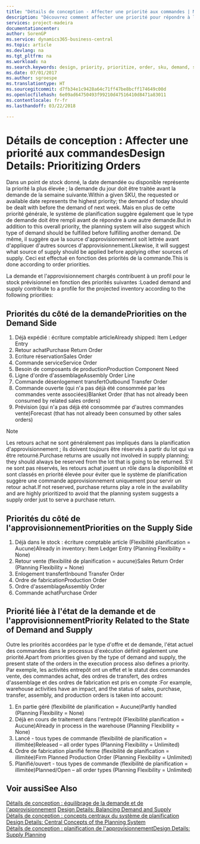 ```yaml
---
title: "Détails de conception - Affecter une priorité aux commandes | Microsoft Docs"
description: "Découvrez comment affecter une priorité pour répondre à la demande et l'approvisionnement."
services: project-madeira
documentationcenter: 
author: SorenGP
ms.service: dynamics365-business-central
ms.topic: article
ms.devlang: na
ms.tgt_pltfrm: na
ms.workload: na
ms.search.keywords: design, priority, prioritize, order, sku, demand, supply
ms.date: 07/01/2017
ms.author: sgroespe
ms.translationtype: HT
ms.sourcegitcommit: d7fb34e1c9428a64c71ff47be8bcff174649c00d
ms.openlocfilehash: 6e09ad64750493f99210d47516410d8471a83011
ms.contentlocale: fr-fr
ms.lasthandoff: 03/22/2018

---
```

# <a name="design-details-prioritizing-orders"></a><span data-ttu-id="58aaa-103">Détails de conception : Affecter une priorité aux commandes</span><span class="sxs-lookup"><span data-stu-id="58aaa-103">Design Details: Prioritizing Orders</span></span>
<span data-ttu-id="58aaa-104">Dans un point de stock donné, la date demandée ou disponible représente la priorité la plus élevée ; la demande du jour doit être traitée avant la demande de la semaine suivante.</span><span class="sxs-lookup"><span data-stu-id="58aaa-104">Within a given SKU, the requested or available date represents the highest priority; the demand of today should be dealt with before the demand of next week.</span></span> <span data-ttu-id="58aaa-105">Mais en plus de cette priorité générale, le système de planification suggère également que le type de demande doit être rempli avant de répondre à une autre demande.</span><span class="sxs-lookup"><span data-stu-id="58aaa-105">But in addition to this overall priority, the planning system will also suggest which type of demand should be fulfilled before fulfilling another demand.</span></span> <span data-ttu-id="58aaa-106">De même, il suggère que la source d'approvisionnement soit lettrée avant d'appliquer d'autres sources d'approvisionnement.</span><span class="sxs-lookup"><span data-stu-id="58aaa-106">Likewise, it will suggest what source of supply should be applied before applying other sources of supply.</span></span> <span data-ttu-id="58aaa-107">Ceci est effectué en fonction des priorités de la commande.</span><span class="sxs-lookup"><span data-stu-id="58aaa-107">This is done according to order priorities.</span></span>  
  
<span data-ttu-id="58aaa-108">La demande et l'approvisionnement chargés contribuent à un profil pour le stock prévisionnel en fonction des priorités suivantes :</span><span class="sxs-lookup"><span data-stu-id="58aaa-108">Loaded demand and supply contribute to a profile for the projected inventory according to the following priorities:</span></span>  
  
## <a name="priorities-on-the-demand-side"></a><span data-ttu-id="58aaa-109">Priorités du côté de la demande</span><span class="sxs-lookup"><span data-stu-id="58aaa-109">Priorities on the Demand Side</span></span>  
1. <span data-ttu-id="58aaa-110">Déjà expédié : écriture comptable article</span><span class="sxs-lookup"><span data-stu-id="58aaa-110">Already shipped: Item Ledger Entry</span></span>  
2. <span data-ttu-id="58aaa-111">Retour achat</span><span class="sxs-lookup"><span data-stu-id="58aaa-111">Purchase Return Order</span></span>  
3. <span data-ttu-id="58aaa-112">Ecriture réservation</span><span class="sxs-lookup"><span data-stu-id="58aaa-112">Sales Order</span></span>  
4. <span data-ttu-id="58aaa-113">Commande service</span><span class="sxs-lookup"><span data-stu-id="58aaa-113">Service Order</span></span>  
5. <span data-ttu-id="58aaa-114">Besoin de composants de production</span><span class="sxs-lookup"><span data-stu-id="58aaa-114">Production Component Need</span></span>  
6. <span data-ttu-id="58aaa-115">Ligne d'ordre d'assemblage</span><span class="sxs-lookup"><span data-stu-id="58aaa-115">Assembly Order Line</span></span>  
7. <span data-ttu-id="58aaa-116">Commande désenlogement transfert</span><span class="sxs-lookup"><span data-stu-id="58aaa-116">Outbound Transfer Order</span></span>  
8. <span data-ttu-id="58aaa-117">Commande ouverte (qui n'a pas déjà été consommée par les commandes vente associées)</span><span class="sxs-lookup"><span data-stu-id="58aaa-117">Blanket Order (that has not already been consumed by related sales orders)</span></span>  
9. <span data-ttu-id="58aaa-118">Prévision (qui n'a pas déjà été consommée par d'autres commandes vente)</span><span class="sxs-lookup"><span data-stu-id="58aaa-118">Forecast (that has not already been consumed by other sales orders)</span></span>  
  
> [!NOTE]  
>  <span data-ttu-id="58aaa-119">Les retours achat ne sont généralement pas impliqués dans la planification d'approvisionnement ; ils doivent toujours être réservés à partir du lot qui va être retourné.</span><span class="sxs-lookup"><span data-stu-id="58aaa-119">Purchase returns are usually not involved in supply planning; they should always be reserved from the lot that is going to be returned.</span></span> <span data-ttu-id="58aaa-120">S'il ne sont pas réservés, les retours achat jouent un rôle dans la disponibilité et sont classés en priorité élevée pour éviter que le système de planification suggère une commande approvisionnement uniquement pour servir un retour achat.</span><span class="sxs-lookup"><span data-stu-id="58aaa-120">If not reserved, purchase returns play a role in the availability and are highly prioritized to avoid that the planning system suggests a supply order just to serve a purchase return.</span></span>  
  
## <a name="priorities-on-the-supply-side"></a><span data-ttu-id="58aaa-121">Priorités du côté de l'approvisionnement</span><span class="sxs-lookup"><span data-stu-id="58aaa-121">Priorities on the Supply Side</span></span>  
1. <span data-ttu-id="58aaa-122">Déjà dans le stock : écriture comptable article (Flexibilité planification = Aucune)</span><span class="sxs-lookup"><span data-stu-id="58aaa-122">Already in inventory: Item Ledger Entry (Planning Flexibility = None)</span></span>  
2. <span data-ttu-id="58aaa-123">Retour vente (flexibilité de planification = aucune)</span><span class="sxs-lookup"><span data-stu-id="58aaa-123">Sales Return Order (Planning Flexibility = None)</span></span>  
3. <span data-ttu-id="58aaa-124">Enlogement transfert</span><span class="sxs-lookup"><span data-stu-id="58aaa-124">Inbound Transfer Order</span></span>  
4. <span data-ttu-id="58aaa-125">Ordre de fabrication</span><span class="sxs-lookup"><span data-stu-id="58aaa-125">Production Order</span></span>  
5. <span data-ttu-id="58aaa-126">Ordre d'assemblage</span><span class="sxs-lookup"><span data-stu-id="58aaa-126">Assembly Order</span></span>  
6. <span data-ttu-id="58aaa-127">Commande achat</span><span class="sxs-lookup"><span data-stu-id="58aaa-127">Purchase Order</span></span>  
  
## <a name="priority-related-to-the-state-of-demand-and-supply"></a><span data-ttu-id="58aaa-128">Priorité liée à l'état de la demande et de l'approvisionnement</span><span class="sxs-lookup"><span data-stu-id="58aaa-128">Priority Related to the State of Demand and Supply</span></span>  
<span data-ttu-id="58aaa-129">Outre les priorités accordées par le type d'offre et de demande, l'état actuel des commandes dans le processus d'exécution définit également une priorité.</span><span class="sxs-lookup"><span data-stu-id="58aaa-129">Apart from priorities given by the type of demand and supply, the present state of the orders in the execution process also defines a priority.</span></span> <span data-ttu-id="58aaa-130">Par exemple, les activités entrepôt ont un effet et le statut des commandes vente, des commandes achat, des ordres de transfert, des ordres d'assemblage et des ordres de fabrication est pris en compte :</span><span class="sxs-lookup"><span data-stu-id="58aaa-130">For example, warehouse activities have an impact, and the status of sales, purchase, transfer, assembly, and production orders is taken into account:</span></span>  
  
1. <span data-ttu-id="58aaa-131">En partie géré (flexibilité de planification = Aucune)</span><span class="sxs-lookup"><span data-stu-id="58aaa-131">Partly handled (Planning Flexibility = None)</span></span>  
2. <span data-ttu-id="58aaa-132">Déjà en cours de traitement dans l'entrepôt (Flexibilité planification = Aucune)</span><span class="sxs-lookup"><span data-stu-id="58aaa-132">Already in process in the warehouse (Planning Flexibility = None)</span></span>  
3. <span data-ttu-id="58aaa-133">Lancé - tous types de commande (flexibilité de planification = illimitée)</span><span class="sxs-lookup"><span data-stu-id="58aaa-133">Released – all order types (Planning Flexibility = Unlimited)</span></span>  
4. <span data-ttu-id="58aaa-134">Ordre de fabrication planifié ferme (flexibilité de planification = illimitée)</span><span class="sxs-lookup"><span data-stu-id="58aaa-134">Firm Planned Production Order (Planning Flexibility = Unlimited)</span></span>  
5. <span data-ttu-id="58aaa-135">Planifié/ouvert - tous types de commande (flexibilité de planification = illimitée)</span><span class="sxs-lookup"><span data-stu-id="58aaa-135">Planned/Open – all order types (Planning Flexibility = Unlimited)</span></span>  
  
## <a name="see-also"></a><span data-ttu-id="58aaa-136">Voir aussi</span><span class="sxs-lookup"><span data-stu-id="58aaa-136">See Also</span></span>  
<span data-ttu-id="58aaa-137">[Détails de conception : équilibrage de la demande et de l'approvisionnement](design-details-balancing-demand-and-supply.md) </span><span class="sxs-lookup"><span data-stu-id="58aaa-137">[Design Details: Balancing Demand and Supply](design-details-balancing-demand-and-supply.md) </span></span>  
<span data-ttu-id="58aaa-138">[Détails de conception : concepts centraux du système de planification](design-details-central-concepts-of-the-planning-system.md) </span><span class="sxs-lookup"><span data-stu-id="58aaa-138">[Design Details: Central Concepts of the Planning System](design-details-central-concepts-of-the-planning-system.md) </span></span>  
[<span data-ttu-id="58aaa-139">Détails de conception : planification de l'approvisionnement</span><span class="sxs-lookup"><span data-stu-id="58aaa-139">Design Details: Supply Planning</span></span>](design-details-supply-planning.md)
